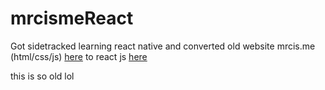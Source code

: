 # mrcismeReact

Got sidetracked learning react native and converted old website mrcis.me (html/css/js) [here](https://web.archive.org/web/20220907184229/https%3A%2F%2Fmrcis.me%2F) to react js [here](https://mrcis.me/) 

this is so old lol 
